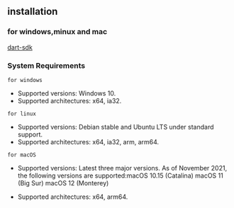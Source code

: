 ## installation

### for windows,minux and mac

[dart-sdk](https://dart.dev/get-dart)

### System Requirements

`for windows`

- Supported versions: Windows 10.
- Supported architectures: x64, ia32.

`for linux`

- Supported versions: Debian stable and Ubuntu LTS under standard support.
- Supported architectures: x64, ia32, arm, arm64.

`for macOS`

- Supported versions: Latest three major versions. As of November 2021, the
  following versions are supported:macOS 10.15 (Catalina) macOS 11 (Big Sur)
  macOS 12 (Monterey)

- Supported architectures: x64, arm64.
